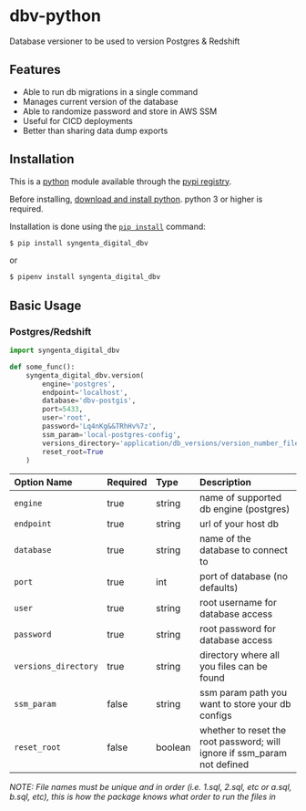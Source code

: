 # dbv-python
Database versioner to be used to version Postgres &amp; Redshift


## Features

  * Able to run db migrations in a single command
  * Manages current version of the database
  * Able to randomize password and store in AWS SSM
  * Useful for CICD deployments
  * Better than sharing data dump exports


## Installation

This is a [python](https://www.python.org/) module available through the
[pypi registry](https://pypi.org).

Before installing, [download and install python](https://www.python.org/downloads/).
python 3 or higher is required.

Installation is done using the
[`pip install`](https://packaging.python.org/tutorials/installing-packages/) command:

```bash
$ pip install syngenta_digital_dbv
```

or

```bash
$ pipenv install syngenta_digital_dbv
```

## Basic Usage

### Postgres/Redshift
```python
import syngenta_digital_dbv

def some_func():
    syngenta_digital_dbv.version(
        engine='postgres',
        endpoint='localhost',
        database='dbv-postgis',
        port=5433,
        user='root',
        password='Lq4nKg&&TRhHv%7z',
        ssm_param='local-postgres-config',
        versions_directory='application/db_versions/version_number_files',
        reset_root=True
    )
```

Option Name         | Required | Type   | Description
:-----------        | :------- | :----- | :----------
`engine`            | true     | string | name of supported db engine (postgres)
`endpoint`          | true     | string | url of your host db
`database`          | true     | string | name of the database to connect to
`port`              | true     | int    | port of database (no defaults)
`user`              | true     | string | root username for database access
`password`          | true     | string | root password for database access
`versions_directory`| true     | string | directory where all you files can be found
`ssm_param`         | false    | string | ssm param path you want to store your db configs
`reset_root`        | false    | boolean| whether to reset the root password; will ignore if ssm_param not defined

*NOTE: File names must be unique and in order (i.e. 1.sql, 2.sql, etc or a.sql, b.sql, etc), this is how the package knows what order to run the files in*
